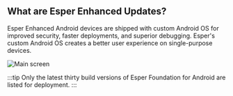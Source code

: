 ## What are Esper Enhanced Updates?

  

Esper Enhanced Android devices are shipped with custom Android OS for improved security, faster deployments, and superior debugging. Esper's custom Android OS creates a better user experience on single-purpose devices.

  

![Main screen](./images/updates.png)

  
  
:::tip
Only the latest thirty build versions of Esper Foundation for Android are listed for deployment.
:::